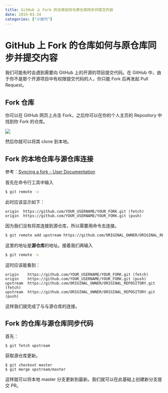 ```yaml
---
title: GitHub 上 Fork 的仓库如何与原仓库同步并提交内容
date: 2019-03-24
categories: ["小技巧"]
---
```


# GitHub 上 Fork 的仓库如何与原仓库同步并提交内容

我们可能有时会遇到需要向 GitHub 上的开源的项目提交代码。在 GitHub 中，由于你不是那个开源项目中有权限提交代码的人，你只能 Fork 后再发起 Pull Request。

## Fork 仓库

你可以在 GitHub 网页上点击 Fork，之后你可以在你的个人主页的 Repository 中找到你 Fork 的仓库。

![](/images/git-upstream/1.png)

然后你就可以将其 clone 到本地。

## Fork 的本地仓库与源仓库连接

参考：[Syncing a fork - User Documentation](https://help.github.com/articles/syncing-a-fork/)

首先在命令行工具中输入

```bash
$ git remote -v
```

此时应该显示如下：

```
origin  https://github.com/YOUR_USERNAME/YOUR_FORK.git (fetch)
origin  https://github.com/YOUR_USERNAME/YOUR_FORK.git (push)
```

因为我们没有将其连接到源仓库，所以需要用命令去连接。

```bash
$ git remote add upstream https://github.com/ORIGINAL_OWNER/ORIGINAL_REPOSITORY.git
```

这里的地址是**源仓库**的地址。接着我们再输入

```bash
$ git remote -v
```

这时应该能看到：

```
origin    https://github.com/YOUR_USERNAME/YOUR_FORK.git (fetch)
origin    https://github.com/YOUR_USERNAME/YOUR_FORK.git (push)
upstream  https://github.com/ORIGINAL_OWNER/ORIGINAL_REPOSITORY.git (fetch)
upstream  https://github.com/ORIGINAL_OWNER/ORIGINAL_REPOSITORY.git (push)
```

这样我们就完成了与与源仓库的连接。

## Fork 的仓库与源仓库同步代码

首先：

```
$ git fetch upstream
```

获取源仓库更新。

```
$ git checkout master
$ git merge upstream/master
```

这样就可以将本地 master 分支更新到最新。我们就可以在此基础上创建新分支提交 PR。
